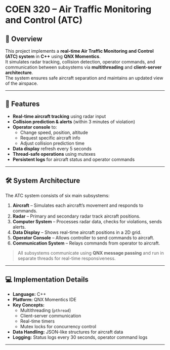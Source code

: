 # COEN 320 – Air Traffic Monitoring and Control (ATC)

## 📌 Overview
This project implements a **real-time Air Traffic Monitoring and Control (ATC) system** in **C++** using **QNX Momentics**.  
It simulates radar tracking, collision detection, operator commands, and communication between subsystems via **multithreading** and **client-server architecture**.  
The system ensures safe aircraft separation and maintains an updated view of the airspace.

---

## 🚀 Features
- **Real-time aircraft tracking** using radar input
- **Collision prediction & alerts** (within 3 minutes of violation)
- **Operator console** to:
  - Change speed, position, altitude
  - Request specific aircraft info
  - Adjust collision prediction time
- **Data display** refresh every 5 seconds
- **Thread-safe operations** using mutexes
- **Persistent logs** for aircraft status and operator commands

---

## 🛠️ System Architecture
The ATC system consists of six main subsystems:

1. **Aircraft** – Simulates each aircraft’s movement and responds to commands.
2. **Radar** – Primary and secondary radar track aircraft positions.
3. **Computer System** – Processes radar data, checks for violations, sends alerts.
4. **Data Display** – Shows real-time aircraft positions in a 2D grid.
5. **Operator Console** – Allows controller to send commands to aircraft.
6. **Communication System** – Relays commands from operator to aircraft.

> All subsystems communicate using **QNX message passing** and run in separate threads for real-time responsiveness.

---

## 💻 Implementation Details
- **Language:** C++
- **Platform:** QNX Momentics IDE
- **Key Concepts:**
  - Multithreading (`pthread`)
  - Client-server communication
  - Real-time timers
  - Mutex locks for concurrency control
- **Data Handling:** JSON-like structures for aircraft data
- **Logging:** Status logs every 30 seconds, operator command logs

---

